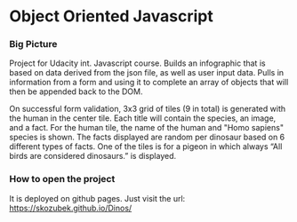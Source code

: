 # Object Oriented Javascript

### Big Picture

Project for Udacity int. Javascript course. Builds an infographic that is based on data derived from the json file, as well as user input data. Pulls in information from a form and using it to complete an array of objects that will then be appended back to the DOM.

On successful form validation, 3x3 grid of tiles (9 in total) is generated with the human in the center tile. Each title will contain the species, an image, and a fact. For the human tile, the name of the human and "Homo sapiens" species is shown. The facts displayed are random per dinosaur based on 6 different types of facts. One of the tiles is for a pigeon in which always “All birds are considered dinosaurs.” is displayed.

### How to open the project

It is deployed on github pages. Just visit the url: https://skozubek.github.io/Dinos/
